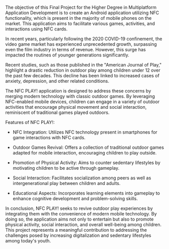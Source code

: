 
The objective of this Final Project for the Higher Degree in Multiplatform Application Development is to create an Android application utilizing NFC functionality, which is present in the majority of mobile phones on the market. This application aims to facilitate various games, activities, and interactions using NFC cards.


In recent years, particularly following the 2020 COVID-19 confinement, the video game market has experienced unprecedented growth, surpassing even the film industry in terms of revenue. However, this surge has impacted the routines of younger generations significantly.

Recent studies, such as those published in the "American Journal of Play," highlight a drastic reduction in outdoor play among children under 12 over the past few decades. This decline has been linked to increased cases of anxiety, depression, and other related conditions.


The NFC PLAY! application is designed to address these concerns by merging modern technology with classic outdoor games. By leveraging NFC-enabled mobile devices, children can engage in a variety of outdoor activities that encourage physical movement and social interaction, reminiscent of traditional games played outdoors.

Features of NFC PLAY!:
 
  - NFC Integration: Utilizes NFC technology present in smartphones for game interactions with NFC cards.

  - Outdoor Games Revival: Offers a collection of traditional outdoor games adapted for mobile interaction, encouraging children to play outside.

  - Promotion of Physical Activity: Aims to counter sedentary lifestyles by motivating children to be active through gameplay.
  
  - Social Interaction: Facilitates socialization among peers as well as intergenerational play between children and adults.

  - Educational Aspects: Incorporates learning elements into gameplay to enhance cognitive development and problem-solving skills.


In conclusion, NFC PLAY! seeks to revive outdoor play experiences by integrating them with the convenience of modern mobile technology. By doing so, the application aims not only to entertain but also to promote physical activity, social interaction, and overall well-being among children. This project represents a meaningful contribution to addressing the challenges posed by increasing digitalization and sedentary lifestyles among today's youth.
